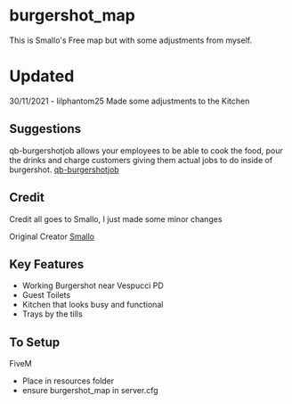 # burgershot_map
This is Smallo's Free map but with some adjustments from myself.

# Updated #
30/11/2021 - lilphantom25 Made some adjustments to the Kitchen

## Suggestions  ##
qb-burgershotjob allows your employees to be able to cook the food, pour the drinks and charge customers giving them actual jobs to do inside of burgershot.
[qb-burgershotjob](https://github.com/lilphantom25/qb-burgershotjob)

## Credit ##
Credit all goes to Smallo, I just made some minor changes

Original Creator [Smallo](https://www.gta5-mods.com/maps/gtaiv-burgershot-interior-sp-and-fivem)


## Key Features ##
 - Working Burgershot near Vespucci PD
 - Guest Toilets
 - Kitchen that looks busy and functional
 - Trays by the tills

## To Setup ##
FiveM
 - Place in resources folder
 - ensure burgershot_map in server.cfg